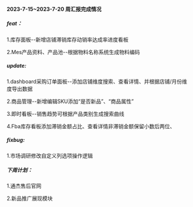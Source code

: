 #### 2023-7-15~2023-7-20 周汇报完成情况

##### feat：

1.库存面板--新增店铺滞销库存动销率达成率进度看板

2.Mes产品资料、产品池--根据物料名称系统生成物料编码

##### update: 

1.dashboard采购订单面板--添加店铺维度搜索、查看详情、并根据店铺/月份维度导出数据

2.商品管理--新增编辑SKU添加“是否新品”、“商品属性”

3.即时看板--销售趋势可根据产品类别生成搜索曲线

4.Fba库存看板添加滞销金额占比、查看详情非滞销金额保留小数后两位、

##### fixbug:

1.市场调研修改自定义列选项操作逻辑

##### 下周计划：

1.通杰售后官网

2.新品推广展现模块
